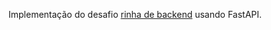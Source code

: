 Implementação do desafio [rinha de backend](https://github.com/zanfranceschi/rinha-de-backend-2023-q3) usando FastAPI.
